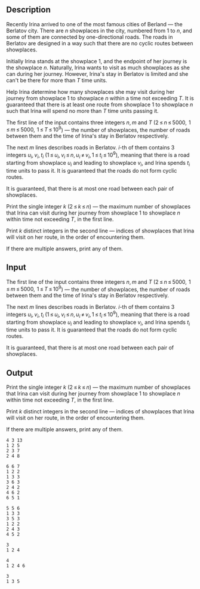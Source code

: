 ## Description

<div><p>Recently Irina arrived to one of the most famous cities of Berland&nbsp;— the Berlatov city. There are <span class="tex-span"><i>n</i></span> showplaces in the city, numbered from <span class="tex-span">1</span> to <span class="tex-span"><i>n</i></span>, and some of them are connected by one-directional roads. The roads in Berlatov are designed in a way such that there <span class="tex-font-style-bf">are no</span> cyclic routes between showplaces.</p><p>Initially Irina stands at the showplace <span class="tex-span">1</span>, and the endpoint of her journey is the showplace <span class="tex-span"><i>n</i></span>. Naturally, Irina wants to visit as much showplaces as she can during her journey. However, Irina's stay in Berlatov is limited and she can't be there for more than <span class="tex-span"><i>T</i></span> time units.</p><p>Help Irina determine how many showplaces she may visit during her journey from showplace <span class="tex-span">1</span> to showplace <span class="tex-span"><i>n</i></span> within a time not exceeding <span class="tex-span"><i>T</i></span>. It is guaranteed that there is at least one route from showplace <span class="tex-span">1</span> to showplace <span class="tex-span"><i>n</i></span> such that Irina will spend no more than <span class="tex-span"><i>T</i></span> time units passing it.</p></div><div class="input-specification"><p>The first line of the input contains three integers <span class="tex-span"><i>n</i>, <i>m</i></span> and <span class="tex-span"><i>T</i></span> (<span class="tex-span">2 ≤ <i>n</i> ≤ 5000,  1 ≤ <i>m</i> ≤ 5000,  1 ≤ <i>T</i> ≤ 10<sup class="upper-index">9</sup></span>)&nbsp;— the number of showplaces, the number of roads between them and the time of Irina's stay in Berlatov respectively.</p><p>The next <span class="tex-span"><i>m</i></span> lines describes roads in Berlatov. <span class="tex-span"><i>i</i></span>-th of them contains <span class="tex-span">3</span> integers <span class="tex-span"><i>u</i><sub class="lower-index"><i>i</i></sub>, <i>v</i><sub class="lower-index"><i>i</i></sub>, <i>t</i><sub class="lower-index"><i>i</i></sub></span> (<span class="tex-span">1 ≤ <i>u</i><sub class="lower-index"><i>i</i></sub>, <i>v</i><sub class="lower-index"><i>i</i></sub> ≤ <i>n</i>, <i>u</i><sub class="lower-index"><i>i</i></sub> ≠ <i>v</i><sub class="lower-index"><i>i</i></sub>, 1 ≤ <i>t</i><sub class="lower-index"><i>i</i></sub> ≤ 10<sup class="upper-index">9</sup></span>), meaning that there is a road starting from showplace <span class="tex-span"><i>u</i><sub class="lower-index"><i>i</i></sub></span> and leading to showplace <span class="tex-span"><i>v</i><sub class="lower-index"><i>i</i></sub></span>, and Irina spends <span class="tex-span"><i>t</i><sub class="lower-index"><i>i</i></sub></span> time units to pass it. It is guaranteed that the roads do not form cyclic routes.</p><p><span class="tex-font-style-bf">It is guaranteed, that there is at most one road between each pair of showplaces.</span></p></div><div class="output-specification"><p>Print the single integer <span class="tex-span"><i>k</i></span> (<span class="tex-span">2 ≤ <i>k</i> ≤ <i>n</i></span>)&nbsp;— the maximum number of showplaces that Irina can visit during her journey from showplace <span class="tex-span">1</span> to showplace <span class="tex-span"><i>n</i></span> within time not exceeding <span class="tex-span"><i>T</i></span>, in the first line.</p><p>Print <span class="tex-span"><i>k</i></span> distinct integers in the second line&nbsp;— indices of showplaces that Irina will visit on her route, in the order of encountering them.</p><p>If there are multiple answers, print any of them.</p></div>

## Input

<p>The first line of the input contains three integers <span class="tex-span"><i>n</i>, <i>m</i></span> and <span class="tex-span"><i>T</i></span> (<span class="tex-span">2 ≤ <i>n</i> ≤ 5000,  1 ≤ <i>m</i> ≤ 5000,  1 ≤ <i>T</i> ≤ 10<sup class="upper-index">9</sup></span>)&nbsp;— the number of showplaces, the number of roads between them and the time of Irina's stay in Berlatov respectively.</p><p>The next <span class="tex-span"><i>m</i></span> lines describes roads in Berlatov. <span class="tex-span"><i>i</i></span>-th of them contains <span class="tex-span">3</span> integers <span class="tex-span"><i>u</i><sub class="lower-index"><i>i</i></sub>, <i>v</i><sub class="lower-index"><i>i</i></sub>, <i>t</i><sub class="lower-index"><i>i</i></sub></span> (<span class="tex-span">1 ≤ <i>u</i><sub class="lower-index"><i>i</i></sub>, <i>v</i><sub class="lower-index"><i>i</i></sub> ≤ <i>n</i>, <i>u</i><sub class="lower-index"><i>i</i></sub> ≠ <i>v</i><sub class="lower-index"><i>i</i></sub>, 1 ≤ <i>t</i><sub class="lower-index"><i>i</i></sub> ≤ 10<sup class="upper-index">9</sup></span>), meaning that there is a road starting from showplace <span class="tex-span"><i>u</i><sub class="lower-index"><i>i</i></sub></span> and leading to showplace <span class="tex-span"><i>v</i><sub class="lower-index"><i>i</i></sub></span>, and Irina spends <span class="tex-span"><i>t</i><sub class="lower-index"><i>i</i></sub></span> time units to pass it. It is guaranteed that the roads do not form cyclic routes.</p><p><span class="tex-font-style-bf">It is guaranteed, that there is at most one road between each pair of showplaces.</span></p>

## Output

<p>Print the single integer <span class="tex-span"><i>k</i></span> (<span class="tex-span">2 ≤ <i>k</i> ≤ <i>n</i></span>)&nbsp;— the maximum number of showplaces that Irina can visit during her journey from showplace <span class="tex-span">1</span> to showplace <span class="tex-span"><i>n</i></span> within time not exceeding <span class="tex-span"><i>T</i></span>, in the first line.</p><p>Print <span class="tex-span"><i>k</i></span> distinct integers in the second line&nbsp;— indices of showplaces that Irina will visit on her route, in the order of encountering them.</p><p>If there are multiple answers, print any of them.</p>





```input1
4 3 13
1 2 5
2 3 7
2 4 8

```




```input2
6 6 7
1 2 2
1 3 3
3 6 3
2 4 2
4 6 2
6 5 1

```




```input3
5 5 6
1 3 3
3 5 3
1 2 2
2 4 3
4 5 2

```




```output1
3
1 2 4 

```




```output2
4
1 2 4 6 

```




```output3
3
1 3 5 

```


